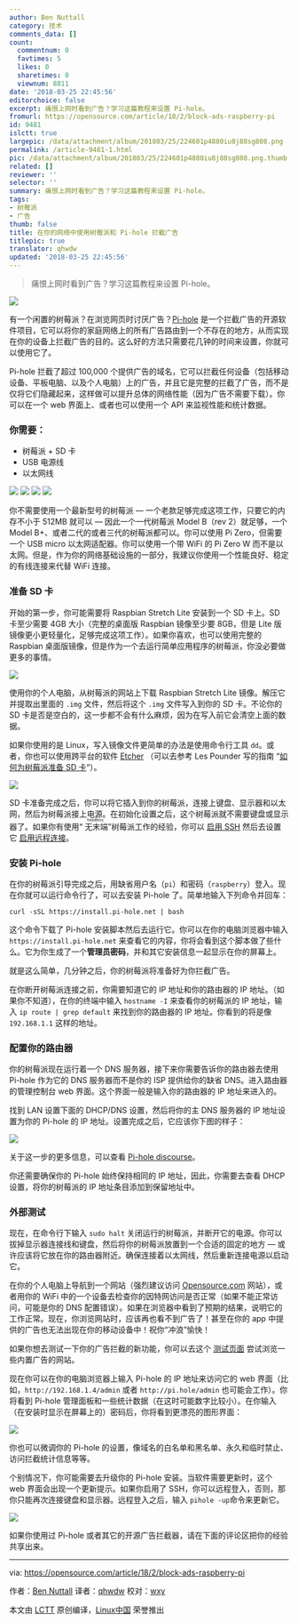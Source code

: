 ```yaml
---
author: Ben Nuttall
category: 技术
comments_data: []
count:
  commentnum: 0
  favtimes: 5
  likes: 0
  sharetimes: 0
  viewnum: 8811
date: '2018-03-25 22:45:56'
editorchoice: false
excerpt: 痛恨上网时看到广告？学习这篇教程来设置 Pi-hole。
fromurl: https://opensource.com/article/18/2/block-ads-raspberry-pi
id: 9481
islctt: true
largepic: /data/attachment/album/201803/25/224601p4880iu8j88sg808.png
permalink: /article-9481-1.html
pic: /data/attachment/album/201803/25/224601p4880iu8j88sg808.png.thumb.jpg
related: []
reviewer: ''
selector: ''
summary: 痛恨上网时看到广告？学习这篇教程来设置 Pi-hole。
tags:
- 树莓派
- 广告
thumb: false
title: 在你的网络中使用树莓派和 Pi-hole 拦截广告
titlepic: true
translator: qhwdw
updated: '2018-03-25 22:45:56'
---
```



> 
> 痛恨上网时看到广告？学习这篇教程来设置 Pi-hole。
> 
> 
> 


![](/data/attachment/album/201803/25/224601p4880iu8j88sg808.png)


有一个闲置的树莓派？在浏览网页时讨厌广告？[Pi-hole](https://pi-hole.net/) 是一个拦截广告的开源软件项目，它可以将你的家庭网络上的所有广告路由到一个不存在的地方，从而实现在你的设备上拦截广告的目的。这么好的方法只需要花几钟的时间来设置，你就可以使用它了。


Pi-hole 拦截了超过 100,000 个提供广告的域名，它可以拦截任何设备（包括移动设备、平板电脑、以及个人电脑）上的广告，并且它是完整的拦截了广告，而不是仅将它们隐藏起来，这样做可以提升总体的网络性能（因为广告不需要下载）。你可以在一个 web 界面上、或者也可以使用一个 API 来监视性能和统计数据。


### 你需要：


* 树莓派 + SD 卡
* USB 电源线
* 以太网线


![](/data/attachment/album/201803/25/224601p7797ql779lrb46l.png) ![](/data/attachment/album/201803/25/224602d32enc2kd769cibk.png) ![](/data/attachment/album/201803/25/224602q5s73n7rcb7b7irz.png) ![](/data/attachment/album/201803/25/224603aevc6kc9kvapze65.png)


你不需要使用一个最新型号的树莓派 — 一个老款足够完成这项工作，只要它的内存不小于 512MB 就可以 — 因此一个一代树莓派 Model B（rev 2）就足够，一个 Model B+、或者二代的或者三代的树莓派都可以。你可以使用 Pi Zero，但需要一个 USB micro 以太网适配器。你可以使用一个带 WiFi 的 Pi Zero W 而不是以太网。但是，作为你的网络基础设施的一部分，我建议你使用一个性能良好、稳定的有线连接来代替 WiFi 连接。


### 准备 SD 卡


开始的第一步，你可能需要将 Raspbian Stretch Lite 安装到一个 SD 卡上。SD 卡至少需要 4GB 大小（完整的桌面版 Raspbian 镜像至少要 8GB，但是 Lite 版镜像更小更轻量化，足够完成这项工作）。如果你喜欢，也可以使用完整的 Raspbian 桌面版镜像，但是作为一个去运行简单应用程序的树莓派，你没必要做更多的事情。


![](/data/attachment/album/201803/25/224604qbzdbo3j1aegc9dz.png)


使用你的个人电脑，从树莓派的网站上下载 Raspbian Stretch Lite 镜像。解压它并提取出里面的 `.img` 文件，然后将这个 `.img` 文件写入到你的 SD 卡。不论你的 SD 卡是否是空白的，这一步都不会有什么麻烦，因为在写入前它会清空上面的数据。


如果你使用的是 Linux，写入镜像文件更简单的办法是使用命令行工具 `dd`。或者，你也可以使用跨平台的软件 [Etcher](https://etcher.io/) （可以去参考 Les Pounder 写的指南 “[如何为树莓派准备 SD 卡](https://opensource.com/article/17/3/how-write-sd-cards-raspberry-pi)“）。


![](/data/attachment/album/201803/25/224605nlbtf2i8fviib6f1.png)


SD 卡准备完成之后，你可以将它插入到你的树莓派，连接上键盘、显示器和以太网，然后为树莓派接上电源。在初始化设置之后，这个树莓派就不需要键盘或显示器了。如果你有使用“<ruby> 无末端 <rt>  headless </rt></ruby>”树莓派工作的经验，你可以 [启用 SSH](https://www.raspberrypi.org/blog/a-security-update-for-raspbian-pixel/) 然后去设置它 [启用远程连接](https://www.raspberrypi.org/documentation/remote-access/ssh/README.md)。


### 安装 Pi-hole


在你的树莓派引导完成之后，用缺省用户名（`pi`）和密码（`raspberry`）登入。现在你就可以运行命令行了，可以去安装 Pi-hole 了。简单地输入下列命令并回车：



```
curl -sSL https://install.pi-hole.net | bash

```

这个命令下载了 Pi-hole 安装脚本然后去运行它。你可以在你的电脑浏览器中输入 `https://install.pi-hole.net` 来查看它的内容，你将会看到这个脚本做了些什么。它为你生成了一个**管理员密码**，并和其它安装信息一起显示在你的屏幕上。


就是这么简单，几分钟之后，你的树莓派将准备好为你拦截广告。


在你断开树莓派连接之前，你需要知道它的 IP 地址和你的路由器的 IP 地址。（如果你不知道），在你的终端中输入 `hostname -I` 来查看你的树莓派的 IP 地址，输入 `ip route | grep default` 来找到你的路由器的 IP 地址。你看到的将是像 `192.168.1.1` 这样的地址。


### 配置你的路由器


你的树莓派现在运行着一个 DNS 服务器，接下来你需要告诉你的路由器去使用 Pi-hole 作为它的 DNS 服务器而不是你的 ISP 提供给你的缺省 DNS。进入路由器的管理控制台 web 界面。这个界面一般是输入你的路由器的 IP 地址来进入的。


找到 LAN 设置下面的 DHCP/DNS 设置，然后将你的主 DNS 服务器的 IP 地址设置为你的 Pi-hole 的 IP 地址。设置完成之后，它应该你下图的样子：


![](/data/attachment/album/201803/25/224605bjtz8k18c9jkck71.png)


关于这一步的更多信息，可以查看 [Pi-hole discourse](https://discourse.pi-hole.net/t/how-do-i-configure-my-devices-to-use-pi-hole-as-their-dns-server/245)。


你还需要确保你的 Pi-hole 始终保持相同的 IP 地址，因此，你需要去查看 DHCP 设置，将你的树莓派的 IP 地址条目添加到保留地址中。


### 外部测试


现在，在命令行下输入 `sudo halt` 关闭运行的树莓派，并断开它的电源。你可以拔掉显示器连接线和键盘，然后将你的树莓派放置到一个合适的固定的地方 — 或许应该将它放在你的路由器附近。确保连接着以太网线，然后重新连接电源以启动它。


在你的个人电脑上导航到一个网站（强烈建议访问 [Opensource.com](https://opensource.com/) 网站），或者用你的 WiFi 中的一个设备去检查你的因特网访问是否正常（如果不能正常访问，可能是你的 DNS 配置错误）。如果在浏览器中看到了预期的结果，说明它的工作正常。现在，你浏览网站时，应该再也看不到广告了！甚至在你的 app 中提供的广告也无法出现在你的移动设备中！祝你“冲浪”愉快！


如果你想去测试一下你的广告拦截的新功能，你可以去这个 [测试页面](https://pi-hole.net/pages-to-test-ad-blocking-performance/) 尝试浏览一些内置广告的网站。


现在你可以在你的电脑浏览器上输入 Pi-hole 的 IP 地址来访问它的 web 界面（比如，`http://192.168.1.4/admin` 或者 `http://pi.hole/admin` 也可能会工作）。你将看到 Pi-hole 管理面板和一些统计数据（在这时可能数字比较小）。在你输入（在安装时显示在屏幕上的）密码后，你将看到更漂亮的图形界面：


![](/data/attachment/album/201803/25/224605tbppluppg65lgq24.png)


你也可以微调你的 Pi-hole 的设置，像域名的白名单和黑名单、永久和临时禁止、访问拦截统计信息等等。


个别情况下，你可能需要去升级你的 Pi-hole 安装。当软件需要更新时，这个 web 界面会出现一个更新提示。如果你启用了 SSH，你可以远程登入，否则，那你只能再次连接键盘和显示器。远程登入之后，输入 `pihole -up`命令来更新它。


![](/data/attachment/album/201803/25/224606hr2qrptlm1gqprsx.png)


如果你使用过 Pi-hole 或者其它的开源广告拦截器，请在下面的评论区把你的经验共享出来。




---


via: <https://opensource.com/article/18/2/block-ads-raspberry-pi>


作者：[Ben Nuttall](https://opensource.com/users/bennuttall) 译者：[qhwdw](https://github.com/qhwdw) 校对：[wxy](https://github.com/wxy)


本文由 [LCTT](https://github.com/LCTT/TranslateProject) 原创编译，[Linux中国](https://linux.cn/) 荣誉推出